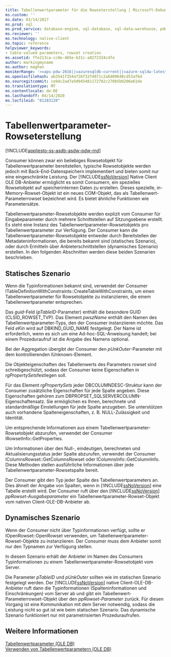 ```yaml
---
title: Tabellenwertparameter für die Rowseterstellung | Microsoft-Dokumentation
ms.custom: ''
ms.date: 03/14/2017
ms.prod: sql
ms.prod_service: database-engine, sql-database, sql-data-warehouse, pdw
ms.reviewer: ''
ms.technology: native-client
ms.topic: reference
helpviewer_keywords:
- table-valued parameters, rowset creation
ms.assetid: ffe213ca-cc0e-465e-b31c-a8272324c4fe
author: markingmyname
ms.author: maghan
monikerRange: '>=aps-pdw-2016||=azuresqldb-current||=azure-sqldw-latest||>=sql-server-2016||=sqlallproducts-allversions||>=sql-server-linux-2017||=azuresqldb-mi-current'
ms.openlocfilehash: ab3541f354af26f32f4071c2a6d09648cd53af6d
ms.sourcegitcommit: ce94c2ad7a50945481172782c270b5b0206e61de
ms.translationtype: MT
ms.contentlocale: de-DE
ms.lasthandoff: 04/14/2020
ms.locfileid: "81283120"
---
```

# <a name="table-valued-parameter-rowset-creation"></a>Tabellenwertparameter-Rowseterstellung
[!INCLUDE[appliesto-ss-asdb-asdw-pdw-md](../../includes/appliesto-ss-asdb-asdw-pdw-md.md)]

  Consumer können zwar ein beliebiges Rowsetobjekt für Tabellenwertparameter bereitstellen, typische Rowsetobjekte werden jedoch mit Back-End-Datenspeichern implementiert und bieten somit nur eine eingeschränkte Leistung. Der [!INCLUDE[ssNoVersion](../../includes/ssnoversion-md.md)] Native Client OLE DB-Anbieter ermöglicht es somit Consumern, ein spezielles Rowsetobjekt auf speicherinternen Daten zu erstellen. Dieses spezielle, in-Memory-Rowset-Objekt ist ein neues COM-Objekt, das als Tabellenwert-Parameterrowset bezeichnet wird. Es bietet ähnliche Funktionen wie Parametersätze.  
  
 Tabellenwertparameter-Rowsetobjekte werden explizit vom Consumer für Eingabeparameter durch mehrere Schnittstellen auf Sitzungsebene erstellt. Es steht eine Instanz des Tabellenwertparameter-Rowsetobjekts pro Tabellenwertparameter zur Verfügung. Der Consumer kann die Tabellenwertparameter-Rowsetobjekte entweder durch Bereitstellen der Metadateninformationen, die bereits bekannt sind (statisches Szenario), oder durch Ermitteln über Anbieterschnittstellen (dynamisches Szenario) erstellen. In den folgenden Abschnitten werden diese beiden Szenarien beschrieben.  
  
## <a name="static-scenario"></a>Statisches Szenario  
 Wenn die Typinformationen bekannt sind, verwendet der Consumer ITableDefinitionWithConstraints::CreateTableWithConstraints, um einen Tabellenwertparameter für Rowsetobjekte zu instanziieren, die einem Tabellenwertparameter entsprechen.  
  
 Das *guid*-Feld (*pTableID*-Parameter) enthält die besondere GUID (CLSID_ROWSET_TVP). Das Element *pwszName* enthält den Namen des Tabellenwertparameter-Typs, den der Consumer instanziieren möchte. Das Feld *eKin* wird auf DBKIND_GUID_NAME festgelegt. Der Name ist erforderlich, wenn es sich um eine Ad-hoc-SQL-Anweisung handelt; bei einem Prozeduraufruf ist die Angabe des Namens optional.  
  
 Bei der Aggregation übergibt der Consumer den *pUnkOuter*-Parameter mit dem kontrollierenden IUnknown-Element.  
  
 Die Objekteigenschaften des Tabellenwerts des Parameters rowset sind schreibgeschützt, sodass der Consumer keine Eigenschaften in *rgPropertySets*festlegen soll.  
  
 Für das Element *rgPropertySets* jeder DBCOLUMNDESC-Struktur kann der Consumer zusätzliche Eigenschaften für jede Spalte angeben. Diese Eigenschaften gehören zum DBPROPSET_SQLSERVERCOLUMN-Eigenschaftensatz. Sie ermöglichen es Ihnen, berechnete und standardmäßige Einstellungen für jede Spalte anzugeben. Sie unterstützen auch vorhandene Spalteneigenschaften, z. B. NULL-Zulässigkeit und Identität.  
  
 Um entsprechende Informationen aus einem Tabellenwertparameter-Rowsetobjekt abzurufen, verwendet der Consumer IRowsetInfo::GetProperties.  
  
 Um Informationen über den Null-, eindeutigen, berechneten und Aktualisierungsstatus jeder Spalte abzurufen, verwendet der Consumer IColumnsRowset::GetColumnsRowset oder IColumnsInfo::GetColumnInfo. Diese Methoden stellen ausführliche Informationen über jede Tabellenwertparameter-Rowsetspalte bereit.  
  
 Der Consumer gibt den Typ jeder Spalte des Tabellenwertparameters an. Dies ähnelt der Angabe von Spalten, wenn in [!INCLUDE[ssNoVersion](../../includes/ssnoversion-md.md)] eine Tabelle erstellt wird. Der Consumer ruft über den [!INCLUDE[ssNoVersion](../../includes/ssnoversion-md.md)] *ppRowset-Ausgabeparameter* ein Tabellenwertparameter-Rowset-Objekt vom nativen Client-OLE-DB-Anbieter ab.  
  
## <a name="dynamic-scenario"></a>Dynamisches Szenario  
 Wenn der Consumer nicht über Typinformationen verfügt, sollte er IOpenRowset::OpenRowset verwenden, um Tabellenwertparameter-Rowset-Objekte zu instanziieren. Der Consumer muss dem Anbieter somit nur den Typnamen zur Verfügung stellen.  
  
 In diesem Szenario erhält der Anbieter im Namen des Consumers Typinformationen zu einem Tabellenwertparameter-Rowsetobjekt vom Server.  
  
 Die Parameter *pTableID* und *pUnkOuter* sollten wie im statischen Szenario festgelegt werden. Der [!INCLUDE[ssNoVersion](../../includes/ssnoversion-md.md)] native Client-OLE-DB-Anbieter ruft dann die Typinformationen (Spalteninformationen und Einschränkungen) vom Server ab und gibt ein Tabellenwert-Parameterrowset-Objekt über den *ppRowset-Parameter* zurück. Für diesen Vorgang ist eine Kommunikation mit dem Server notwendig, sodass die Leistung nicht so gut ist wie beim statischen Szenario. Das dynamische Szenario funktioniert nur mit parametrisierten Prozeduraufrufen.  
  
## <a name="see-also"></a>Weitere Informationen  
 [Tabellenwertparameter &#40;OLE DB&#41;](../../relational-databases/native-client-ole-db-table-valued-parameters/table-valued-parameters-ole-db.md)   
 [Verwenden von Tabellenwertparametern &#40;OLE DB&#41;](../../relational-databases/native-client-ole-db-how-to/use-table-valued-parameters-ole-db.md)  
  
  

